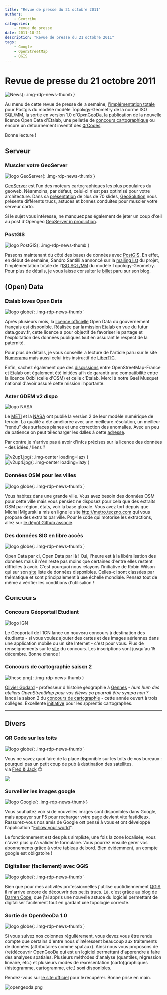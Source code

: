```yaml
---
title: "Revue de presse du 21 octobre 2011"
authors:
    - Geotribu
categories:
    - revue de presse
date: 2011-10-21
description: "Revue de presse du 21 octobre 2011"
tags:
    - Google
    - OpenStreetMap
    - QGIS
---
```


# Revue de presse du 21 octobre 2011

![News](https://cdn.geotribu.fr/img/internal/icons-rdp-news/news.png "Icône news générique"){: .img-rdp-news-thumb }

Au menu de cette revue de presse de la semaine, [l'implémentation totale](#news12) pour Postgis du modèle modèle Topology-Geometry de la norme ISO SQL/MM, la sortie en version 1.0 d'[OpenGeoDa](#news13), la publication de la nouvelle licence Open Data d'Etalab, une pelletée de [concours cartographique](#concours) ou encore un détournement inventif des [QrCodes](#news41).

Bonne lecture !

## Serveur

### Muscler votre GeoServer

![logo GeoServer](https://cdn.geotribu.fr/img/logos-icones/logiciels_librairies/geoserver.png "logo GeoServer"){: .img-rdp-news-thumb }

[GeoServer](http://geoserver.org/display/GEOS/Welcome) est l'un des moteurs cartographiques les plus populaires du geoweb. Néanmoins, par défaut, celui-ci n'est pas optimisé pour votre architecture. Dans sa [présentation](http://demo.geo-solutions.it/share/foss4g2011/gs_steroids_sgiannec_foss4g2011.pdf) de plus de 70 slides, [GeoSolution](http://www.geo-solutions.it/) nous présente différents trucs, astuces et bonnes conduites pour muscler votre serveur carto.

Si le sujet vous intéresse, ne manquez pas également de jeter un coup d'œil au post d'Opengeo [GeoServer in production](http://opengeo.org/publications/geoserver-production/).  

### PostGIS

![logo PostGIS](https://cdn.geotribu.fr/img/logos-icones/logiciels_librairies/postgis.png "PostGIS"){: .img-rdp-news-thumb }

Passons maintenant du côté des bases de données avec [PostGIS](http://postgis.refractions.net/). En effet, en début de semaine, Sandro Santilli a annoncé sur la [mailing list](http://permalink.gmane.org/gmane.comp.gis.postgis/28756) du projet, l'implémentation totale de l'[ISO SQL/MM](http://www.iso.org/iso/fr/catalogue_detail.htm?csnumber=53698) du modèle Topology-Geometry. Pour plus de détails, je vous laisse consulter le [billet](http://strk.keybit.net/blog/2011/10/14/postgis-topology-iso-sqlmm-complete/) paru sur son blog.

## (Open) Data

### Etalab loves Open Data

![logo globe](https://cdn.geotribu.fr/img/internal/icons-rdp-news/world.png "Icône de globe"){: .img-rdp-news-thumb }

Après plusieurs mois, la [licence officielle](http://www.etalab.gouv.fr/article-etalab-publie-la-licence-ouverte-open-licence-86708897.html) Open Data du gouvernement français est disponible. Réalisée par la mission [Etalab](http://www.etalab.gouv.fr/) en vue du futur data.gouv.fr, cette licence a pour objectif de favoriser le partage et l'exploitation des données publiques tout en assurant le respect de la paternité.

Pour plus de détails, je vous conseille la lecture de l'article paru sur le site [Numerama](http://www.numerama.com/magazine/20231-open-data-etalab-devoile-une-licence-ouverte-pour-les-donnees-publiques.html) mais aussi celui très instructif de [LiberTIC](https://libertic.wordpress.com/2011/07/05/pourquoi-ny-a-t-il-pas-de-consensus-sur-une-licence-open-data-en-france/).

Enfin, sachez également que des [discussions](http://comments.gmane.org/gmane.comp.gis.openstreetmap.region.fr/34232) entre OpenStreetMap-France et Etalab ont également été initiées afin de garantir une compatibilité entre la licence Odbl (celle d'OSM) et celle d'Etalab. Merci à notre Gael Musquet national d'avoir assuré cette mission importante.

### Aster GDEM v2 dispo

![logo NASA](https://cdn.geotribu.fr/img/logos-icones/entreprises_association/nasa.png"NASA")

Le [METI](http://www.meti.go.jp/english/) et la [NASA](http://www.nasa.gov/) ont publié la version 2 de leur modèle numérique de terrain. La qualité a été améliorée avec une meilleure résolution, un meilleur "rendu" des surfaces planes et une correction des anomalies. Avec un peu de patience on peut télécharger les dalles à cette [adresse](https://www.jspacesystems.or.jp/ersdac/GDEM/E/).

Par contre je n'arrive pas à avoir d'infos précises sur la licence des données - des idées / liens ?

![v2up1.jpg](https://cdn.geotribu.fr/img/articles-blog-rdp/capture-ecran/reupload/GDEM-10km-colorized.png){: .img-center loading=lazy }  
![v2up4.jpg](https://cdn.geotribu.fr/img/articles-blog-rdp/capture-ecran/reupload/GDEM-10km-BW.png){: .img-center loading=lazy }

### Données OSM pour les villes

![logo globe](https://cdn.geotribu.fr/img/internal/icons-rdp-news/world.png "Icône de globe"){: .img-rdp-news-thumb }

Vous habitez dans une grande ville. Vous avez besoin des données OSM pour cette ville mais vous pensiez ne disposez pour cela que des extraits OSM par région, états, voir la base globale. Vous avez tort depuis que Michal Migurski a mis en ligne le site <http://metro.teczno.com> qui vous propose des extraits par ville. Pour le code qui motorise les extractions, allez sur [le dépôt Github associé](https://github.com/migurski/Extractotron/).

### Des données SIG en libre accès

![logo globe](https://cdn.geotribu.fr/img/internal/icons-rdp-news/world.png "Icône de globe"){: .img-rdp-news-thumb }

Open Data par ci, Open Data par là ! Oui, l'heure est à la libéralisation des données mais il n'en reste pas moins que certaines d'entre elles restent difficiles à avoir. C'est pourquoi nous relayons l'initiative de Robin Wilson qui sur son [site](http://freegisdata.rtwilson.com/) liste de données disponibles. Celles-ci sont classées par thématique et sont principalement à une échelle mondiale. Pensez tout de même à vérifier les conditions d'utilisation !

## Concours

### Concours Géoportail Etudiant

![logo IGN](https://cdn.geotribu.fr/img/logos-icones/entreprises_association/ign.png "IGN")

Le Géoportail de l'IGN lance un nouveau concours à destination des étudiants - si vous voulez ajouter des cartes et des images aériennes dans une application mobile ou un site Internet - c'est pour vous. Plus de renseignements sur le [site](http://concours-api.ign.fr/etudiant/) du concours. Les inscriptions sont jusqu'au 15 décembre. Bonne chance !

### Concours de cartographie saison 2

![these.png](https://cdn.geotribu.fr/img/logos-icones/divers/these.png){: .img-rdp-news-thumb }

[Olivier Godard](http://hgplace.blogspot.com/) - professeur d'histoire géographie à [Gennes](http://goo.gl/h3pmV) - *hum hum des ateliers OpenStreetMap pour vos élèves ça pourrait être sympa non ?* - lance la saison 2 du [concours de cartographie](http://concourscarto.blogspot.com/) - cette année ouvert à trois collèges. Excellente [initiative](http://www.viadeo.com/hub/forums/detaildiscussion/?containerId=0021x5ptrw2kze19&action=messageDetail&messageId=0021j4gkwf6qgoxu&forumId=0021ri78trqxdxls) pour les apprentis cartographes.

----

## Divers

### QR Code sur les toits

![logo globe](https://cdn.geotribu.fr/img/internal/icons-rdp-news/world.png "Icône de globe"){: .img-rdp-news-thumb }

Vous ne savez quoi faire de la place disponible sur les toits de vos bureaux : pourquoi pas un petit coup de pub à destination des satellites.  
via [Fred & Jack](http://www.aestetype.com/) :wink:

![](http://didoune.fr/blog/wp-content/uploads/2011/10/qr-code-google-map.jpg)

### Surveiller les images google

![logo Google](https://cdn.geotribu.fr/img/logos-icones/entreprises_association/google/google.webp "logo Google"){: .img-rdp-news-thumb }

Vous souhaitez voir si de nouvelles images sont disponibles dans Google, mais appuyer sur F5 pour recharger votre page devient vite fastidieux. Rassurez-vous nos amis de Google ont pensé à vous et ont développé l'application "[Follow your world](http://google-latlong.blogspot.com/2011/10/follow-your-world-now-in-43-more.html)".

Le fonctionnement est des plus simpliste, une fois la zone localisée, vous n'avez plus qu'à valider le formulaire. Vous pourrez ensuite gérer vos abonnements grâce à votre tableau de bord. Bien évidemment, un compte google est obligatoire !

### Digitaliser (facilement) avec QGIS

![logo globe](https://cdn.geotribu.fr/img/internal/icons-rdp-news/world.png "Icône de globe"){: .img-rdp-news-thumb }

Bien que pour mes activités professionnelles j'utilise quotidiennement [QGIS](https://www.qgis.org/), il m'arrive encore de découvrir des petits trucs. Là, c'est grâce au blog de [Darren Cope](http://darrencope.com/2011/10/19/qgis-topological-editing/), que j'ai appris une nouvelle astuce du logiciel permettant de digitaliser facilement tout en gardant une topologie correcte.

### Sortie de OpenGeoDa 1.0

![logo globe](https://cdn.geotribu.fr/img/internal/icons-rdp-news/world.png "Icône de globe"){: .img-rdp-news-thumb }

Si vous suivez nos colonnes régulièrement, vous devez vous être rendu compte que certains d'entre nous s'intéressent beaucoup aux traitements de données (attributaires comme spatiaux). Ainsi nous vous proposons de (re)découvrir OpenGeoDa qui est un logiciel permettant d'apprendre à faire des analyses spatiales. Plusieurs méthodes d'analyse (quantiles, régression linéaire, etc.) et plusieurs modes de représentation (carto)graphiques (histogramme, cartogramme, etc.) sont disponibles.

Rendez-vous sur [le site officiel](http://geodacenter.asu.edu/software/downloads) pour le récupérer. Bonne prise en main.

![opengeoda.png](http://geotribu.net/sites/default/files/Tuto/img/Blog/divers/opengeoda.png)
